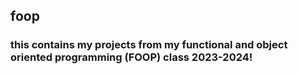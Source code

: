 ## foop 
### this contains my projects from my functional and object oriented programming (FOOP) class 2023-2024!
